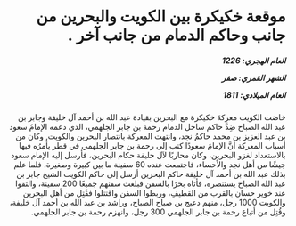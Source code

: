 <h1 dir="rtl">موقعة خكيكرة بين الكويت والبحرين من جانب وحاكم الدمام من جانب آخر .</h1>

<h5 dir="rtl">العام الهجري:  1226

الشهر القمري: صفر

العام الميلادي: 1811</h5>

<p dir="rtl">خاضت الكويت معركةَ خكيكرة مع البحرين بقيادة عبد الله بن أحمد آل خليفة وجابر بن عبد الله الصباح ضِدَّ حاكم ساحل الدمام رحمة بن جابر الجلهمي، الذي دعمه الإمامُ سعود بن عبد العزيز بن محمد حاكمُ نجد، وانتهت المعركة بانتصار البحرين والكويت, وكان من أسباب المعركة أنَّ الإمامَ سعودًا كتب إلى رحمة بن جابر الجلهمي في قطر يأمرُه فيها بالاستعداد لغزو البحرين، وكان محاربًا لآل خليفة حكام البحرين، فأرسل إليه الإمام سعود جيشًا من أهل نجد والأحساء، فاجتمعت عنده 60 سفينة ما بين كبيرة وصغيرة، فلما علم بذلك عبد الله بن أحمد آل خليفة حاكم البحرين أرسل إلى حاكم الكويت الشيخ جابر بن عبد الله الصباح يستنصره، فأتاه بحرًا بالسفن فبلغت سفنهم جميعًا 200 سفينة، والتقوا عند خوير حسان بالقرب من القطيفِ، وربطوا السفن واقتتلوا فقُتِل من أهل البحرين والكويت 1000 رجل، منهم دعيج بن صباح الصباح، وراشد بن عبد الله بن أحمد آل خليفة، وقُتِل من أتباع رحمة بن جابر الجلهمي 300 رجل، وانهزم رحمة بن جابر الجلهمي.</p></br>
